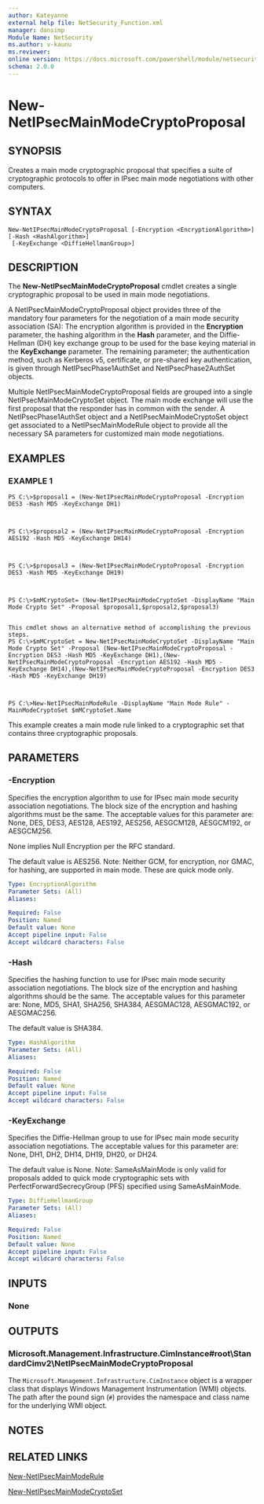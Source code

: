 ```yaml
---
author: Kateyanne
external help file: NetSecurity_Function.xml
manager: dansimp
Module Name: NetSecurity
ms.author: v-kaunu
ms.reviewer: 
online version: https://docs.microsoft.com/powershell/module/netsecurity/new-netipsecmainmodecryptoproposal?view=windowsserver2012-ps&wt.mc_id=ps-gethelp
schema: 2.0.0
---
```


# New-NetIPsecMainModeCryptoProposal

## SYNOPSIS
Creates a main mode cryptographic proposal that specifies a suite of cryptographic protocols to offer in IPsec main mode negotiations with other computers.

## SYNTAX

```
New-NetIPsecMainModeCryptoProposal [-Encryption <EncryptionAlgorithm>] [-Hash <HashAlgorithm>]
 [-KeyExchange <DiffieHellmanGroup>]
```

## DESCRIPTION
The **New-NetIPsecMainModeCryptoProposal** cmdlet creates a single cryptographic proposal to be used in main mode negotiations.

A NetIPsecMainModeCryptoProposal object provides three of the mandatory four parameters for the negotiation of a main mode security association (SA): The encryption algorithm is provided in the **Encryption** parameter, the hashing algorithm in the **Hash** parameter, and the Diffie-Hellman (DH) key exchange group to be used for the base keying material in the **KeyExchange** parameter.
The remaining parameter; the authentication method, such as Kerberos v5, certificate, or pre-shared key authentication, is given through NetIPsecPhase1AuthSet and NetIPsecPhase2AuthSet objects.

Multiple NetIPsecMainModeCryptoProposal fields are grouped into a single NetIPsecMainModeCryptoSet object.
The main mode exchange will use the first proposal that the responder has in common with the sender.
A NetIPsecPhase1AuthSet object and a NetIPsecMainModeCryptoSet object get associated to a NetIPsecMainModeRule object to provide all the necessary SA parameters for customized main mode negotiations.

## EXAMPLES

### EXAMPLE 1
```
PS C:\>$proposal1 = (New-NetIPsecMainModeCryptoProposal -Encryption DES3 -Hash MD5 -KeyExchange DH1)



PS C:\>$proposal2 = (New-NetIPsecMainModeCryptoProposal -Encryption AES192 -Hash MD5 -KeyExchange DH14)



PS C:\>$proposal3 = (New-NetIPsecMainModeCryptoProposal -Encryption DES3 -Hash MD5 -KeyExchange DH19)



PS C:\>$mMCryptoSet= (New-NetIPsecMainModeCryptoSet -DisplayName "Main Mode Crypto Set" -Proposal $proposal1,$proposal2,$proposal3)


This cmdlet shows an alternative method of accomplishing the previous steps.
PS C:\>$mMCryptoSet = New-NetIPsecMainModeCryptoSet -DisplayName "Main Mode Crypto Set" -Proposal (New-NetIPsecMainModeCryptoProposal -Encryption DES3 -Hash MD5 -KeyExchange DH1),(New-NetIPsecMainModeCryptoProposal -Encryption AES192 -Hash MD5 -KeyExchange DH14),(New-NetIPsecMainModeCryptoProposal -Encryption DES3 -Hash MD5 -KeyExchange DH19)



PS C:\>New-NetIPsecMainModeRule -DisplayName "Main Mode Rule" -MainModeCryptoSet $mMCryptoSet.Name
```

This example creates a main mode rule linked to a cryptographic set that contains three cryptographic proposals.

## PARAMETERS

### -Encryption
Specifies the encryption algorithm to use for IPsec main mode security association negotiations.
The block size of the encryption and hashing algorithms must be the same. 
The acceptable values for this parameter are: None, DES, DES3, AES128, AES192, AES256, AESGCM128, AESGCM192, or AESGCM256. 

None implies Null Encryption per the RFC standard. 

The default value is AES256. 
Note: Neither GCM, for encryption, nor GMAC, for hashing, are supported in main mode.
These are quick mode only.

```yaml
Type: EncryptionAlgorithm
Parameter Sets: (All)
Aliases: 

Required: False
Position: Named
Default value: None
Accept pipeline input: False
Accept wildcard characters: False
```

### -Hash
Specifies the hashing function to use for IPsec main mode security association negotiations.
The block size of the encryption and hashing algorithms should be the same. 
The acceptable values for this parameter are: None, MD5, SHA1, SHA256, SHA384, AESGMAC128, AESGMAC192, or AESGMAC256. 

The default value is SHA384.

```yaml
Type: HashAlgorithm
Parameter Sets: (All)
Aliases: 

Required: False
Position: Named
Default value: None
Accept pipeline input: False
Accept wildcard characters: False
```

### -KeyExchange
Specifies the Diffie-Hellman group to use for IPsec main mode security association negotiations. 
The acceptable values for this parameter are: None, DH1, DH2, DH14, DH19, DH20, or DH24. 

The default value is None. 
Note: SameAsMainMode is only valid for proposals added to quick mode cryptographic sets with PerfectForwardSecrecyGroup (PFS) specified using SameAsMainMode.

```yaml
Type: DiffieHellmanGroup
Parameter Sets: (All)
Aliases: 

Required: False
Position: Named
Default value: None
Accept pipeline input: False
Accept wildcard characters: False
```

## INPUTS

### None

## OUTPUTS

### Microsoft.Management.Infrastructure.CimInstance#root\StandardCimv2\NetIPsecMainModeCryptoProposal
The `Microsoft.Management.Infrastructure.CimInstance` object is a wrapper class that displays Windows Management Instrumentation (WMI) objects.
The path after the pound sign (`#`) provides the namespace and class name for the underlying WMI object.

## NOTES

## RELATED LINKS

[New-NetIPsecMainModeRule](./New-NetIPsecMainModeRule.md)

[New-NetIPsecMainModeCryptoSet](./New-NetIPsecMainModeCryptoSet.md)

